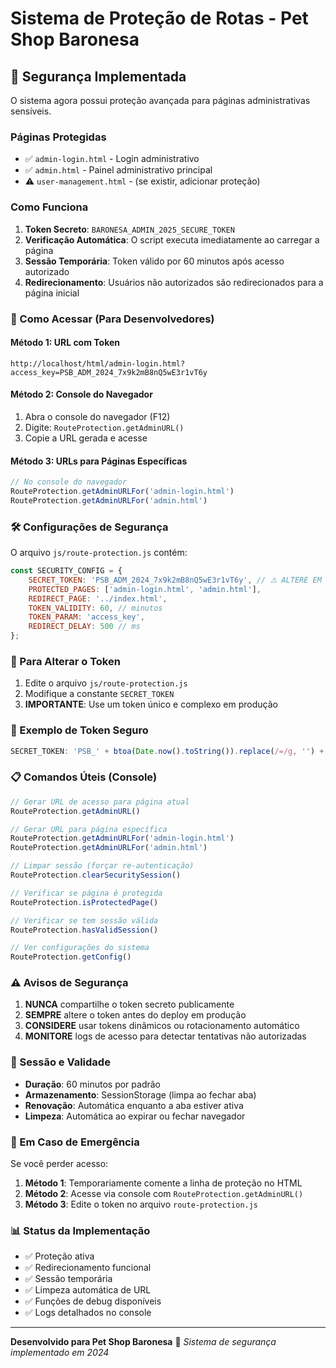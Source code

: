 # Sistema de Proteção de Rotas - Pet Shop Baronesa

## 🔐 Segurança Implementada

O sistema agora possui proteção avançada para páginas administrativas sensíveis.

### Páginas Protegidas

- ✅ `admin-login.html` - Login administrativo
- ✅ `admin.html` - Painel administrativo principal
- ⚠️ `user-management.html` - (se existir, adicionar proteção)

### Como Funciona

1. **Token Secreto**: `BARONESA_ADMIN_2025_SECURE_TOKEN`
2. **Verificação Automática**: O script executa imediatamente ao carregar a página
3. **Sessão Temporária**: Token válido por 60 minutos após acesso autorizado
4. **Redirecionamento**: Usuários não autorizados são redirecionados para a página inicial

### 🚀 Como Acessar (Para Desenvolvedores)

#### Método 1: URL com Token
```
http://localhost/html/admin-login.html?access_key=PSB_ADM_2024_7x9k2mB8nQ5wE3r1vT6y
```

#### Método 2: Console do Navegador
1. Abra o console do navegador (F12)
2. Digite: `RouteProtection.getAdminURL()`
3. Copie a URL gerada e acesse

#### Método 3: URLs para Páginas Específicas
```javascript
// No console do navegador
RouteProtection.getAdminURLFor('admin-login.html')
RouteProtection.getAdminURLFor('admin.html')
```

### 🛠️ Configurações de Segurança

O arquivo `js/route-protection.js` contém:

```javascript
const SECURITY_CONFIG = {
    SECRET_TOKEN: 'PSB_ADM_2024_7x9k2mB8nQ5wE3r1vT6y', // ⚠️ ALTERE EM PRODUÇÃO
    PROTECTED_PAGES: ['admin-login.html', 'admin.html'],
    REDIRECT_PAGE: '../index.html',
    TOKEN_VALIDITY: 60, // minutos
    TOKEN_PARAM: 'access_key',
    REDIRECT_DELAY: 500 // ms
};
```

### 🔧 Para Alterar o Token

1. Edite o arquivo `js/route-protection.js`
2. Modifique a constante `SECRET_TOKEN`
3. **IMPORTANTE**: Use um token único e complexo em produção

### 🎯 Exemplo de Token Seguro

```javascript
SECRET_TOKEN: 'PSB_' + btoa(Date.now().toString()).replace(/=/g, '') + '_ADMIN'
```

### 📋 Comandos Úteis (Console)

```javascript
// Gerar URL de acesso para página atual
RouteProtection.getAdminURL()

// Gerar URL para página específica
RouteProtection.getAdminURLFor('admin-login.html')
RouteProtection.getAdminURLFor('admin.html')

// Limpar sessão (forçar re-autenticação)
RouteProtection.clearSecuritySession()

// Verificar se página é protegida
RouteProtection.isProtectedPage()

// Verificar se tem sessão válida
RouteProtection.hasValidSession()

// Ver configurações do sistema
RouteProtection.getConfig()
```

### ⚠️ Avisos de Segurança

1. **NUNCA** compartilhe o token secreto publicamente
2. **SEMPRE** altere o token antes do deploy em produção
3. **CONSIDERE** usar tokens dinâmicos ou rotacionamento automático
4. **MONITORE** logs de acesso para detectar tentativas não autorizadas

### 🔄 Sessão e Validade

- **Duração**: 60 minutos por padrão
- **Armazenamento**: SessionStorage (limpa ao fechar aba)
- **Renovação**: Automática enquanto a aba estiver ativa
- **Limpeza**: Automática ao expirar ou fechar navegador

### 🚨 Em Caso de Emergência

Se você perder acesso:

1. **Método 1**: Temporariamente comente a linha de proteção no HTML
2. **Método 2**: Acesse via console com `RouteProtection.getAdminURL()`
3. **Método 3**: Edite o token no arquivo `route-protection.js`

### 📊 Status da Implementação

- ✅ Proteção ativa
- ✅ Redirecionamento funcional
- ✅ Sessão temporária
- ✅ Limpeza automática de URL
- ✅ Funções de debug disponíveis
- ✅ Logs detalhados no console

---

**Desenvolvido para Pet Shop Baronesa** 🐾
*Sistema de segurança implementado em 2024*
